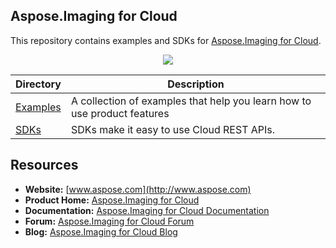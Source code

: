 ## Aspose.Imaging for Cloud
This repository contains examples and SDKs for [Aspose.Imaging for Cloud](http://www.aspose.com/cloud/imaging-api.aspx).

<p align="center">
  <a title="Download ZIP" href="https://github.com/asposeimaging/Aspose_Imaging_Cloud/archive/master.zip">
     <img src="http://i.imgur.com/hwNhrGZ.png" />
  </a>
</p>

Directory | Description
--------- | -----------
[Examples](Examples)  | A collection of examples that help you learn how to use product features
[SDKs](SDKs)  | SDKs make it easy to use Cloud REST APIs.

## Resources

+ **Website:** [www.aspose.com](http://www.aspose.com)
+ **Product Home:** [Aspose.Imaging for Cloud](http://www.aspose.com/cloud/imaging-api.aspx)
+ **Documentation:** [Aspose.Imaging for Cloud Documentation](http://www.aspose.com/documentation/.net-components/aspose.imaging-for-.net/index.html)
+ **Forum:** [Aspose.Imaging for Cloud Forum](http://www.aspose.com/community/forums/aspose.imaging-product-family/498/showforum.aspx)
+ **Blog:** [Aspose.Imaging for Cloud Blog](http://www.aspose.com/blogs/aspose-products/aspose.imaging-product-family.html)
